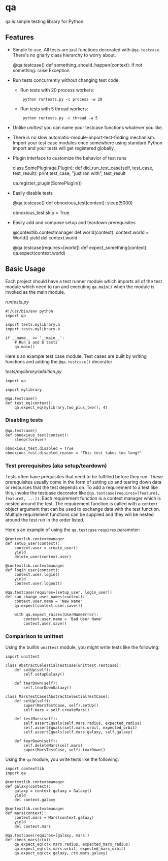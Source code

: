 # qa

qa is simple testing library for Python.

## Features

   * Simple to use.  All tests are just functions decorated with `@qa.testcase`.  There's no gnarly class hierarchy to worry about.

        @qa.testcase()
        def something_should_happen(context):
            if not something:
                raise Exception

   * Run tests concurrently without changing test code.
     * Run tests with 20 process workers:

            python runtests.py -c process -w 20

     * Run tests with 5 thread workers:

            python runtests.py -c thread -w 5

   * Unlike *unittest* you can name your testcase functions whatever you like.
   * There is no slow automatic-module-import-test-finding mechanism.  Import your test case modules once somewhere using standard Python import and your tests will get registered globally.
   * Plugin interface to customize the behavior of test runs

        class SomePlugin(qa.Plugin):
            def did_run_test_case(self, test_case, test_result):
                print test_case, "just ran with", test_result

        qa.register_plugin(SomePlugin())

   * Easily disable tests

        @qa.testcase()
        def obnoxious_test(context):
            sleep(5000)

        obnoxious_test.skip = True

   * Easily add and compose setup and teardown prerequisites

        @contextlib.contextmanager
        def world(context):
            context.world = World()
            yield
            del context.world

        @qa.testcase(requires=[world])
        def expect_something(context):
            qa.expect(context.world)

## Basic Usage

Each project should have a test runner module which imports all of the test module which need to run and executing `qa.main()` when the module is invoked as the main module.

*runtests.py*

    #!/usr/bin/env python
    import qa

    import tests.mylibrary.a
    import tests.mylibrary.b

    if __name__ == '__main__':
        # Run a and b tests
        qa.main()

Here's an example test case module.  Test cases are built by writing functions and adding the `@qa.testcase()` decorator 

*tests/mylibrary/addition.py*

    import qa

    import mylibrary

    @qa.testcase()
    def test_eq(context):
        qa.expect_eq(mylibrary.two_plus_two(), 4)
 
### Disabling tests

    @qa.testcase()
    def obnoxious_test(context):
        sleep(forever)

    obnoxious_test.disabled = True
    obnoxious_test.disabled_reason = "This test takes too long!"

### Test prerequisites (aka setup/teardown)

Tests often have prequisites that need to be fulfilled before they run.  These prerequisites usually come in the form of setting up and tearing down data or resources that the test depends on.  To add a requirement to a test like this, invoke the testcase decorator like `@qa.testcase(requires=[feature1, feature2, ...])`.  Each requirement function is a context manager which is nested around the test.  The requirement function is called with a `context` object argument that can be used to exchange data with the test function.  Multiple requirement functions can be supplied and they will be nested around the test run in the order listed. 

Here's an example of using the `qa.testcase` `requires` parameter:

    @contextlib.contextmanager
    def setup_user(context):
        context.user = create_user()
        yield
        delete_user(context.user)

    @contextlib.contextmanager
    def login_user(context):
        context.user.login()
        yield
        context.user.logout()

    @qa.testcase(requires=[setup_user, login_user])
    def can_change_user_names(context):
        context.user.name = 'New Name'
        qa.expect(context.user.save())

        with qa.expect_raises(UserNameError):
            context.user.name = 'Bad User Name'
            context.user.save()

### Comparison to unittest

Using the builtin `unittest` module, you might write tests like the following:

    import unittest

    class AbstractCelestialTestCase(unittest.TestCase):
        def setUp(self):
            self.setupGalaxy()

        def tearDown(self):
            self.tearDownGalaxy()

    class MarsTestCase(AbstractCelestialTestCase):
        def setUp(self):
            super(MarsTestCase, self).setUp()
            self.mars = self.createMars()

        def testMars(self):
            self.assertEquals(self.mars.radius, expected_radius)
            self.assertEquals(self.mars.orbit, expected_orbit)
            self.assertEquals(self.mars.galaxy, self.galaxy)
 
        def tearDown(self):
            self.deleteMars(self.mars)
            super(MarsTestCase, self).tearDown()

Using the `qa` module, you write tests like the following:

    import contextlib
    import qa

    @contextlib.contextmanager
    def galaxy(context):
        galaxy = context.galaxy = Galaxy()
        yield
        del context.galaxy

    @contextlib.contextmanager
    def mars(context):
        context.mars = Mars(context.galaxy)
        yield
        del context.mars

    @qa.testcase(requires=[galaxy, mars])
    def check_mars(ctx):
        qa.expect_eq(ctx.mars.radius, expected_mars_radius)
        qa.expect_eq(ctx.mars.orbit, expected_mars_orbit)
        qa.expect_eq(ctx.galaxy, ctx.mars.galaxy)

